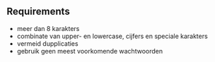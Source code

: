 ## Requirements 
- meer dan 8 karakters
- combinate van upper- en lowercase, cijfers en speciale karakters 
- vermeid dupplicaties 
- gebruik geen meest voorkomende wachtwoorden 

